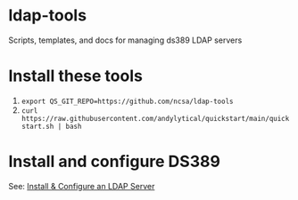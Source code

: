 # ldap-tools
Scripts, templates, and docs for managing ds389 LDAP servers

# Install these tools
1. `export QS_GIT_REPO=https://github.com/ncsa/ldap-tools`
1. `curl
https://raw.githubusercontent.com/andylytical/quickstart/main/quickstart.sh
| bash`

# Install and configure DS389
See: [Install & Configure an LDAP Server](bin/README.md)
